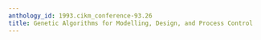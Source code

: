 ```yaml
---
anthology_id: 1993.cikm_conference-93.26
title: Genetic Algorithms for Modelling, Design, and Process Control
---
```


